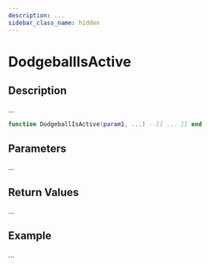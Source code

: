 ```yaml
---
description: ...
sidebar_class_name: hidden
---
```


# DodgeballIsActive

## Description

...

```lua
function DodgeballIsActive(param1, ...) --[[ ... ]] end
```

## Parameters

...

## Return Values

...

## Example

...

